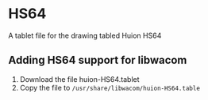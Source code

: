 # HS64
A tablet file for the drawing tabled Huion HS64
## Adding HS64 support for libwacom
1. Download the file huion-HS64.tablet
2. Copy the file to `/usr/share/libwacom/huion-HS64.table`
